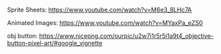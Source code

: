 Sprite Sheets:
https://www.youtube.com/watch?v=M6e3_8LHc7A 

Animated Images:
https://www.youtube.com/watch?v=MYaxPa_eZS0

obj button:
https://www.nicepng.com/ourpic/u2w7i1r5r5i1a9t4_objective-button-pixel-art/#google_vignette 
